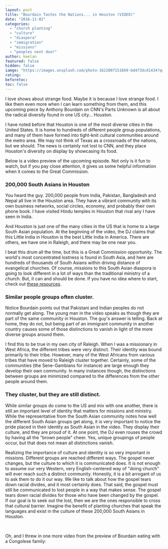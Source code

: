 ```yaml
---
layout: post
title: "Bourdain Tastes the Nations... in Houston (VIDEO)"
date: "2016-11-02"
categories: 
  - "church planting"
  - "culture"
  - "diaspora"
  - "immigration"
  - "missions"
  - "peoples next door"
author: keelan
featured: false
hidden: false
iamge: "https://images.unsplash.com/photo-1622007151669-bd473dcd1434?q=80&w=1182&auto=format&fit=crop&ixlib=rb-4.0.3&ixid=M3wxMjA3fDB8MHxwaG90by1wYWdlfHx8fGVufDB8fHx8fA%3D%3D"
rating:
beforetoc:
toc: false
---
```


I love shows about strange food. Maybe it is because I love strange food. I like them even more when I can learn something from them, and this upcoming piece by Anthony Bourdain on CNN's Parts Unknown is all about the radical diversity found in one US city... Houston.

I have noted before that Houston is one of the most diverse cities in the United States. It is home to hundreds of different people group populations, and many of them have formed into tight-knit cultural communities around the metro area. We may not think of Texas as a crossroads of the nations, but we should. The news is certainly not lost to CNN, and they place Houston's diversity on display by showcasing its food.

Below is a video preview of the upcoming episode. Not only is it fun to watch, but if you pay close attention, it gives us some helpful information when it comes to the Great Commission.

### **200,000 South Asians in Houston**

You heard the guy. 200,000 people from India, Pakistan, Bangladesh and Nepal all live in the Houston area. They have a vibrant community with its own business networks, social circles, economy, and probably their own phone book. I have visited Hindu temples in Houston that rival any I have seen in India.

And Houston is just one of the many cities in the US that is home to a large South Asian population. At the beginning of the video, the DJ claims that this Little India in Houston is the best Little India in America. There are others, we have one in Raleigh, and there may be one near you.

I beat this drum all the time, but this is a Great Commission opportunity. The world's most concentrated lostness is found in South Asia, and here are hundreds of thousands of South Asians within driving distance of evangelical churches. Of course, missions to this South Asian diaspora is going to look different in a lot of ways than the traditional ministry of a church. But, it can and should be done. If you have no idea where to start, check out [these resources](http://blog.keelancook.com/resources).

### **Similar people groups often cluster.**

Notice Bourdain points out that Pakistani and Indian peoples do not normally get along. The young man in the video speaks as though they are part of the same community in Houston. The guy's answer is telling. Back at home, they do not, but being part of an immigrant community in another country causes some of those distinctions to vanish in light of the more diverse groups around them.

I find this to be true in my own city of Raleigh. When I was a missionary in West Africa, the different tribes were very distinct. Their identity was bound primarily to their tribe. However, many of the West Africans from various tribes that have moved to Raleigh cluster together. Certainly, some of the communities (the Sene-Gambians for instance) are large enough they develop their own community. In many instances though, the distinctions between groups are minimized compared to the differences from the other people around them.

### **They cluster, but they are still distinct.**

While similar groups do come to the US and mix with one another, there is still an important level of identity that matters for missions and ministry. While the representative from the South Asian community notes how well the different South Asian groups get along, it is very important to notice the pride placed in their identity as South Asian in the video. They display their culture, and they are proud of it. At one point, the DJ even rouses the crowd by having all the "brown people" cheer. Yes, unique groupings of people occur, but that does not mean all distinctions vanish.

Realizing the importance of culture and identity is so very important in missions. Different groups are reached different ways. The gospel never changes, but the culture to which it is communicated does. It is not enough to assume our very Western, very English-centered way of "doing church" will ever reach such a distinct community. Honestly, it is a bit arrogant of us to ask them to do it our way. We like to talk about how the gospel tears down racial divides, and it most certainly does. That said, the gospel must still be communicated to lost people in a way that makes sense. The gospel tears down racial divides for those who have been changed by the gospel. If our goal is to seek out the lost, then we are the ones responsible to cross that cultural barrier. Imagine the benefit of planting churches that speak the languages and exist in the culture of these 200,000 South Asians in Houston.

 

Oh, and I threw in one more video from the preview of Bourdain eating with a Congolese family:
